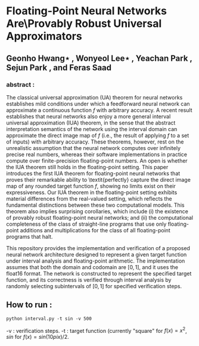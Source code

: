 # Floating-Point Neural Networks Are\\Provably Robust Universal Approximators
## Geonho Hwang⋆ , Wonyeol Lee⋆ , Yeachan Park , Sejun Park , and Feras Saad

### abstract :
The classical universal approximation (UA) theorem for neural networks establishes mild conditions under which a feedforward neural network can approximate a continuous function $f$ with arbitrary accuracy. A recent result establishes that neural networks also enjoy a more general interval universal approximation (IUA) theorem, in the sense that the abstract interpretation semantics of the network using the interval domain can approximate the direct image map of $f$ (i.e., the result of applying $f$ to a set of inputs) with arbitrary accuracy. These theorems, however, rest on the unrealistic assumption that the neural network computes over infinitely precise real numbers, whereas their software implementations in practice compute over finite-precision floating-point numbers. An open is whether the IUA theorem still holds in the floating-point setting. This paper introduces the first IUA theorem for floating-point neural networks that proves their remarkable ability to \textit{perfectly} capture the direct image map of any rounded target function $f$, showing no limits exist on their expressiveness. Our IUA theorem in the floating-point setting exhibits material differences from the real-valued setting, which reflects the fundamental distinctions between these two computational models. This theorem also implies surprising corollaries, which include (i) the existence of provably robust floating-point neural networks; and (ii) the computational completeness of the class of straight-line programs that use only floating-point additions and multiplications for the class of all floating-point programs that halt.


This repository provides the implementation and verification of a proposed neural network architecture designed to represent a given target function under interval analysis and floating-point arithmetic. The implementation assumes that both the domain and codomain are $[0,1]$, and it uses the float16 format. The network is constructed to represent the specified target function, and its correctness is verified through interval analysis by randomly selecting subintervals of $[0,1]$ for specified verification steps. 
## How to run :
```
python interval.py -t sin -v 500 
```
-v : verification steps. 
-t : target function (currently "square" for $f(x)=x^2$, $sin$ for $f(x) = sin( 10 pi x ) /2$. 


